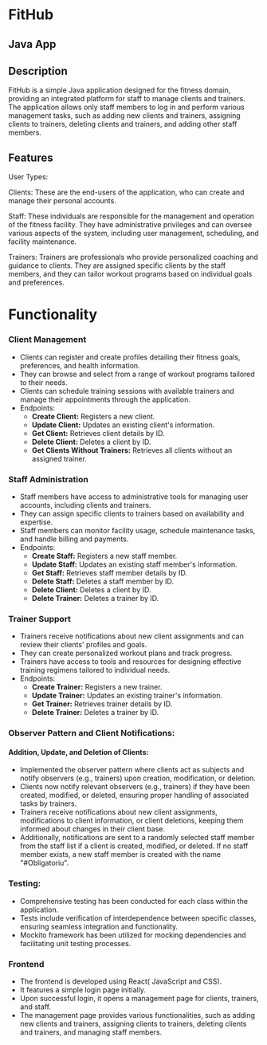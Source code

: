# FitHub
## Java App

## Description

FitHub is a simple Java application designed for the fitness domain, providing an integrated platform for staff to manage clients and trainers. The application allows only staff members to log in and perform various management tasks, such as adding new clients and trainers, assigning clients to trainers, deleting clients and trainers, and adding other staff members.


## Features

User Types:

Clients: These are the end-users of the application, who can create and manage their personal accounts.

Staff: These individuals are responsible for the management and operation of the fitness facility. They have administrative privileges and can oversee various aspects of the system, including user management, scheduling, and facility maintenance.

Trainers: Trainers are professionals who provide personalized coaching and guidance to clients. They are assigned specific clients by the staff members, and they can tailor workout programs based on individual goals and preferences.

# Functionality

### Client Management

- Clients can register and create profiles detailing their fitness goals, preferences, and health information.
- They can browse and select from a range of workout programs tailored to their needs.
- Clients can schedule training sessions with available trainers and manage their appointments through the application.
- Endpoints:
  - **Create Client:** Registers a new client.
  - **Update Client:** Updates an existing client's information.
  - **Get Client:** Retrieves client details by ID.
  - **Delete Client:** Deletes a client by ID.
  - **Get Clients Without Trainers:** Retrieves all clients without an assigned trainer.

### Staff Administration

- Staff members have access to administrative tools for managing user accounts, including clients and trainers.
- They can assign specific clients to trainers based on availability and expertise.
- Staff members can monitor facility usage, schedule maintenance tasks, and handle billing and payments.
- Endpoints:
  - **Create Staff:** Registers a new staff member.
  - **Update Staff:** Updates an existing staff member's information.
  - **Get Staff:** Retrieves staff member details by ID.
  - **Delete Staff:** Deletes a staff member by ID.
  - **Delete Client:** Deletes a client by ID.
  - **Delete Trainer:** Deletes a trainer by ID.

### Trainer Support

- Trainers receive notifications about new client assignments and can review their clients' profiles and goals.
- They can create personalized workout plans and track progress.
- Trainers have access to tools and resources for designing effective training regimens tailored to individual needs.
- Endpoints:
  - **Create Trainer:** Registers a new trainer.
  - **Update Trainer:** Updates an existing trainer's information.
  - **Get Trainer:** Retrieves trainer details by ID.
  - **Delete Trainer:** Deletes a trainer by ID.

### Observer Pattern and Client Notifications:

#### Addition, Update, and Deletion of Clients:

- Implemented the observer pattern where clients act as subjects and notify observers (e.g., trainers) upon creation, modification, or deletion.
- Clients now notify relevant observers (e.g., trainers) if they have been created, modified, or deleted, ensuring proper handling of associated tasks by trainers.
- Trainers receive notifications about new client assignments, modifications to client information, or client deletions, keeping them informed about changes in their client base.
- Additionally, notifications are sent to a randomly selected staff member from the staff list if a client is created, modified, or deleted. If no staff member exists, a new staff member is created with the name "#Obligatoriu".

### Testing:

- Comprehensive testing has been conducted for each class within the application.
- Tests include verification of interdependence between specific classes, ensuring seamless integration and functionality.
- Mockito framework has been utilized for mocking dependencies and facilitating unit testing processes.


### Frontend

- The frontend is developed using React( JavaScript and CSS).
- It features a simple login page initially.
- Upon successful login, it opens a management page for clients, trainers, and staff.
- The management page provides various functionalities, such as adding new clients and trainers, assigning clients to trainers, deleting clients and trainers, and managing staff members.

